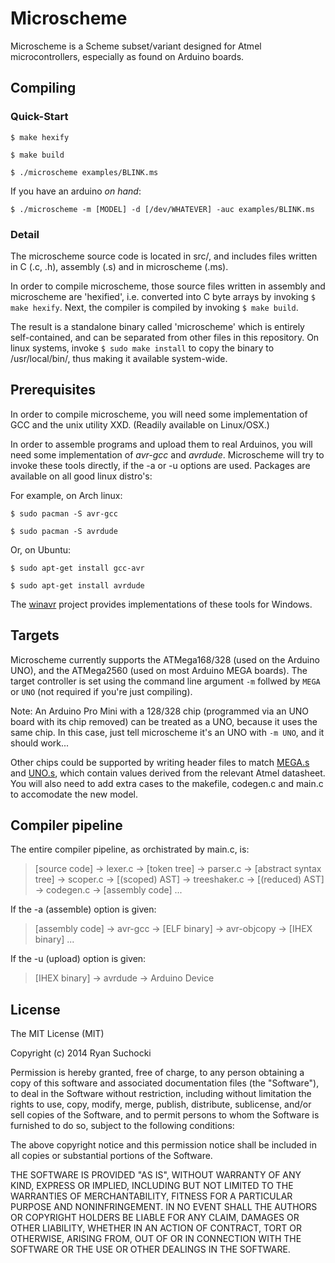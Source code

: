Microscheme
===========

Microscheme is a Scheme subset/variant designed for Atmel microcontrollers, especially as found on Arduino boards.

Compiling
---------

### Quick-Start

`$ make hexify`

`$ make build`

`$ ./microscheme examples/BLINK.ms`

If you have an arduino *on hand*:

`$ ./microscheme -m [MODEL] -d [/dev/WHATEVER] -auc examples/BLINK.ms`

### Detail

The microscheme source code is located in src/, and includes files written in C (.c, .h), assembly (.s)
and in microscheme (.ms). 

In order to compile microscheme, those source files written in assembly and microscheme are 'hexified', i.e.
converted into C byte arrays by invoking `$ make hexify`. Next, the compiler is compiled by invoking `$ make build`.

The result is a standalone binary called 'microscheme' which is entirely self-contained, and can be separated
from other files in this repository. On linux systems, invoke `$ sudo make install` to copy the binary to
/usr/local/bin/, thus making it available system-wide.

Prerequisites
-------------

In order to compile microscheme, you will need some implementation of GCC and the unix utility XXD. (Readily 
available on Linux/OSX.)

In order to assemble programs and upload them to real Arduinos, you will need some implementation of *avr-gcc*
and *avrdude*. Microscheme will try to invoke these tools directly, if the -a or -u options are used.
Packages are available on all good linux distro's:

For example, on Arch linux:

`$ sudo pacman -S avr-gcc`

`$ sudo pacman -S avrdude`

Or, on Ubuntu:

`$ sudo apt-get install gcc-avr`

`$ sudo apt-get install avrdude`

The [winavr](http://winavr.sourceforge.net/) project provides implementations of these tools for Windows.

Targets
-------

Microscheme currently supports the ATMega168/328 (used on the Arduino UNO), and the ATMega2560 (used on most Arduino MEGA boards). The target controller is set using the command line argument `-m` follwed by `MEGA` or `UNO` (not required if you're just compiling).

Note: An Arduino Pro Mini with a 128/328 chip (programmed via an UNO board with its chip removed) can be treated as a UNO, because it uses the same chip. In this case, just tell microscheme it's an UNO with `-m UNO`, and it should work...

Other chips could be supported by writing header files to match [MEGA.s](src/MEGA.s) and [UNO.s](src/UNO.s), which contain values derived from the relevant Atmel datasheet. You will also need to add extra cases to the makefile, codegen.c and main.c to accomodate the new model.

Compiler pipeline
-----------------

The entire compiler pipeline, as orchistrated by main.c, is:

> [source code] → lexer.c → [token tree] → parser.c → [abstract syntax tree] → scoper.c → [(scoped) AST] → treeshaker.c → [(reduced) AST] → codegen.c → [assembly code]  ...

If the -a (assemble) option is given:

> [assembly code] → avr-gcc → [ELF binary] → avr-objcopy → [IHEX binary]  ...

If the -u (upload) option is given:

> [IHEX binary] → avrdude → Arduino Device


License
-------

The MIT License (MIT)

Copyright (c) 2014 Ryan Suchocki

Permission is hereby granted, free of charge, to any person obtaining a copy
of this software and associated documentation files (the "Software"), to deal
in the Software without restriction, including without limitation the rights
to use, copy, modify, merge, publish, distribute, sublicense, and/or sell
copies of the Software, and to permit persons to whom the Software is
furnished to do so, subject to the following conditions:

The above copyright notice and this permission notice shall be included in all
copies or substantial portions of the Software.

THE SOFTWARE IS PROVIDED "AS IS", WITHOUT WARRANTY OF ANY KIND, EXPRESS OR
IMPLIED, INCLUDING BUT NOT LIMITED TO THE WARRANTIES OF MERCHANTABILITY,
FITNESS FOR A PARTICULAR PURPOSE AND NONINFRINGEMENT. IN NO EVENT SHALL THE
AUTHORS OR COPYRIGHT HOLDERS BE LIABLE FOR ANY CLAIM, DAMAGES OR OTHER
LIABILITY, WHETHER IN AN ACTION OF CONTRACT, TORT OR OTHERWISE, ARISING FROM,
OUT OF OR IN CONNECTION WITH THE SOFTWARE OR THE USE OR OTHER DEALINGS IN THE
SOFTWARE.